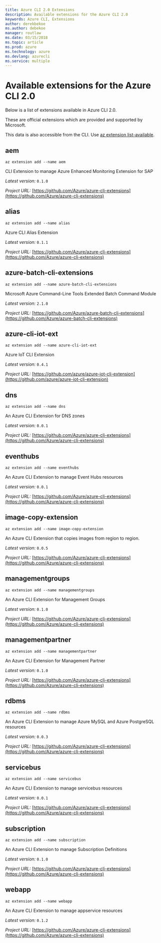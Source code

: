 ```yaml
---
title: Azure CLI 2.0 Extensions
description: Available extensions for the Azure CLI 2.0
keywords: Azure CLI, Extensions
author: derekbekoe
ms.author: debekoe
manager: routlaw
ms.date: 03/15/2018
ms.topic: article
ms.prod: azure
ms.technology: azure
ms.devlang: azurecli
ms.service: multiple
---
```


# Available extensions for the Azure CLI 2.0

Below is a list of extensions available in Azure CLI 2.0.

These are official extensions which are provided and supported by Microsoft.

This data is also accessible from the CLI.
Use [az extension list-available](/cli/azure/extension?view=azure-cli-latest#az_extension_list_available).


## aem

```azurecli
az extension add --name aem
```

CLI Extension to manage Azure Enhanced Monitoring Extension for SAP

_Latest version:_ `0.1.0`

_Project URL:_ [https://github.com/Azure/azure-cli-extensions](https://github.com/Azure/azure-cli-extensions)


## alias

```azurecli
az extension add --name alias
```

Azure CLI Alias Extension

_Latest version:_ `0.1.1`

_Project URL:_ [https://github.com/Azure/azure-cli-extensions](https://github.com/Azure/azure-cli-extensions)


## azure-batch-cli-extensions

```azurecli
az extension add --name azure-batch-cli-extensions
```

Microsoft Azure Command-Line Tools Extended Batch Command Module

_Latest version:_ `2.1.0`

_Project URL:_ [https://github.com/Azure/azure-batch-cli-extensions](https://github.com/Azure/azure-batch-cli-extensions)


## azure-cli-iot-ext

```azurecli
az extension add --name azure-cli-iot-ext
```

Azure IoT CLI Extension

_Latest version:_ `0.4.1`

_Project URL:_ [https://github.com/azure/azure-iot-cli-extension](https://github.com/azure/azure-iot-cli-extension)


## dns

```azurecli
az extension add --name dns
```

An Azure CLI Extension for DNS zones

_Latest version:_ `0.0.1`

_Project URL:_ [https://github.com/Azure/azure-cli-extensions](https://github.com/Azure/azure-cli-extensions)


## eventhubs

```azurecli
az extension add --name eventhubs
```

An Azure CLI Extension to manage Event Hubs resources

_Latest version:_ `0.0.1`

_Project URL:_ [https://github.com/Azure/azure-cli-extensions](https://github.com/Azure/azure-cli-extensions)


## image-copy-extension

```azurecli
az extension add --name image-copy-extension
```

An Azure CLI Extension that copies images from region to region.

_Latest version:_ `0.0.5`

_Project URL:_ [https://github.com/Azure/azure-cli-extensions](https://github.com/Azure/azure-cli-extensions)


## managementgroups

```azurecli
az extension add --name managementgroups
```

An Azure CLI Extension for Management Groups

_Latest version:_ `0.1.0`

_Project URL:_ [https://github.com/Azure/azure-cli-extensions](https://github.com/Azure/azure-cli-extensions)


## managementpartner

```azurecli
az extension add --name managementpartner
```

An Azure CLI Extension for Management Partner

_Latest version:_ `0.1.0`

_Project URL:_ [https://github.com/Azure/azure-cli-extensions](https://github.com/Azure/azure-cli-extensions)


## rdbms

```azurecli
az extension add --name rdbms
```

An Azure CLI Extension to manage Azure MySQL and Azure PostgreSQL resources

_Latest version:_ `0.0.3`

_Project URL:_ [https://github.com/Azure/azure-cli-extensions](https://github.com/Azure/azure-cli-extensions)


## servicebus

```azurecli
az extension add --name servicebus
```

An Azure CLI Extension to manage servicebus resources

_Latest version:_ `0.0.1`

_Project URL:_ [https://github.com/Azure/azure-cli-extensions](https://github.com/Azure/azure-cli-extensions)


## subscription

```azurecli
az extension add --name subscription
```

An Azure CLI Extension to manage Subscription Definitions

_Latest version:_ `0.1.0`

_Project URL:_ [https://github.com/Azure/azure-cli-extensions](https://github.com/Azure/azure-cli-extensions)


## webapp

```azurecli
az extension add --name webapp
```

An Azure CLI Extension to manage appservice resources

_Latest version:_ `0.1.2`

_Project URL:_ [https://github.com/Azure/azure-cli-extensions](https://github.com/Azure/azure-cli-extensions)



